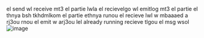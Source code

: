 el send wl receive mt3 el partie lwla 
el recievelgo wl emitlog mt3 el partie el thnya bsh tkhdmlkom el partie ethnya runou el recieve lwl w mbaaaed a rj3ou rnou el emit w arj3ou lel already running recieve tlgou el msg wsol 
![image](https://github.com/Sabaa-Abdennabi/tp1sysr/assets/123591069/246815e9-c153-4a44-97d4-e4be0fa14b6d)

